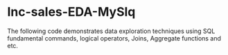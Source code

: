 # Inc-sales-EDA-MySlq

The following code demonstrates data exploration techniques using SQL fundamental commands, logical operators, Joins, Aggregate functions and etc.
